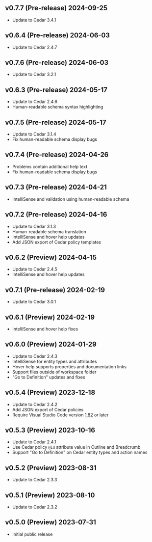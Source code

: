 ## v0.7.7 (Pre-release) 2024-09-25

- Update to Cedar 3.4.1

## v0.6.4 (Pre-release) 2024-06-03

- Update to Cedar 2.4.7

## v0.7.6 (Pre-release) 2024-06-03

- Update to Cedar 3.2.1

## v0.6.3 (Pre-release) 2024-05-17

- Update to Cedar 2.4.6
- Human-readable schema syntax highlighting

## v0.7.5 (Pre-release) 2024-05-17

- Update to Cedar 3.1.4
- Fix human-readable schema display bugs

## v0.7.4 (Pre-release) 2024-04-26

- Problems contain additional help text
- Fix human-readable schema display bugs

## v0.7.3 (Pre-release) 2024-04-21

- IntelliSense and validation using human-readable schema

## v0.7.2 (Pre-release) 2024-04-16

- Update to Cedar 3.1.3
- Human-readable schema translation
- IntelliSense and hover help updates
- Add JSON export of Cedar policy templates

## v0.6.2 (Preview) 2024-04-15

- Update to Cedar 2.4.5
- IntelliSense and hover help updates

## v0.7.1 (Pre-release) 2024-02-19

- Update to Cedar 3.0.1

## v0.6.1 (Preview) 2024-02-19

- IntelliSense and hover help fixes

## v0.6.0 (Preview) 2024-01-29

- Update to Cedar 2.4.3
- IntelliSense for entity types and attributes
- Hover help supports properties and documentation links
- Support files outside of workspace folder
- "Go to Definition" updates and fixes

## v0.5.4 (Preview) 2023-12-18

- Update to Cedar 2.4.2
- Add JSON export of Cedar policies
- Require Visual Studio Code version [1.82](https://code.visualstudio.com/updates/v1_82) or later

## v0.5.3 (Preview) 2023-10-16

- Update to Cedar 2.4.1
- Use Cedar policy `@id` attribute value in Outline and Breadcrumb
- Support "Go to Definition" on Cedar entity types and action names

## v0.5.2 (Preview) 2023-08-31

- Update to Cedar 2.3.3

## v0.5.1 (Preview) 2023-08-10

- Update to Cedar 2.3.2

## v0.5.0 (Preview) 2023-07-31

- Initial public release
